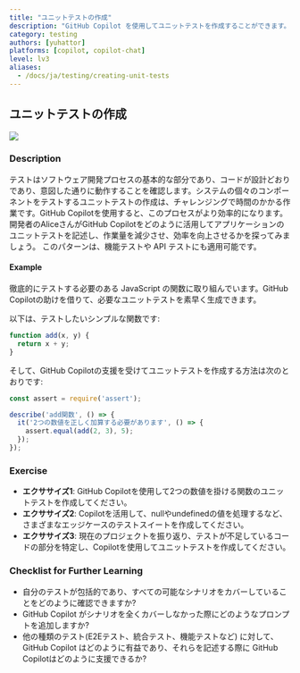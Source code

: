 ```yaml
---
title: "ユニットテストの作成"
description: "GitHub Copilot を使用してユニットテストを作成することができます。"
category: testing
authors: [yuhattor]
platforms: [copilot, copilot-chat]
level: lv3
aliases:
  - /docs/ja/testing/creating-unit-tests
---
```


## ユニットテストの作成

[<img src="https://img.shields.io/badge/Lv3-Mature_Best_Practice-brightgreen">](https://github.com/orgs/AI-Native-Development/projects/1/)

### Description

テストはソフトウェア開発プロセスの基本的な部分であり、コードが設計どおりであり、意図した通りに動作することを確認します。システムの個々のコンポーネントをテストするユニットテストの作成は、チャレンジングで時間のかかる作業です。GitHub Copilotを使用すると、このプロセスがより効率的になります。開発者のAliceさんがGitHub Copilotをどのように活用してアプリケーションのユニットテストを記述し、作業量を減少させ、効率を向上させるかを探ってみましょう。
このパターンは、機能テストや API テストにも適用可能です。

#### Example

徹底的にテストする必要のある JavaScript の関数に取り組んでいます。GitHub Copilotの助けを借りて、必要なユニットテストを素早く生成できます。

以下は、テストしたいシンプルな関数です:

```javascript
function add(x, y) {
  return x + y;
}
```

そして、GitHub Copilotの支援を受けてユニットテストを作成する方法は次のとおりです:

```javascript
const assert = require('assert');

describe('add関数', () => {
  it('2つの数値を正しく加算する必要があります', () => {
    assert.equal(add(2, 3), 5);
  });
});
```

### Exercise

- **エクササイズ1**: GitHub Copilotを使用して2つの数値を掛ける関数のユニットテストを作成してください。
- **エクササイズ2**: Copilotを活用して、nullやundefinedの値を処理するなど、さまざまなエッジケースのテストスイートを作成してください。
- **エクササイズ3**: 現在のプロジェクトを振り返り、テストが不足しているコードの部分を特定し、Copilotを使用してユニットテストを作成してください。

### Checklist for Further Learning

- 自分のテストが包括的であり、すべての可能なシナリオをカバーしていることをどのように確認できますか?
- GitHub Copilot がシナリオを全くカバーしなかった際にどのようなプロンプトを追加しますか?
- 他の種類のテスト(E2Eテスト、統合テスト、機能テストなど) に対して、GitHub Copilot はどのように有益であり、それらを記述する際に GitHub Copilotはどのように支援できるか?
